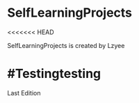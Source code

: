 # SelfLearningProjects
<<<<<<< HEAD

SelfLearningProjects is created by Lzyee

#Testingtesting
=======
Last Edition
